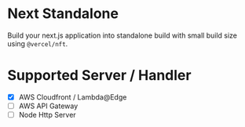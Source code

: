 # Next Standalone

Build your next.js application into standalone build with small build size using `@vercel/nft`.

# Supported Server / Handler

- [x] AWS Cloudfront / Lambda@Edge
- [ ] AWS API Gateway
- [ ] Node Http Server
